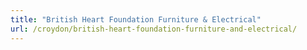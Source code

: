 ```yaml
---
title: "British Heart Foundation Furniture & Electrical"
url: /croydon/british-heart-foundation-furniture-and-electrical/
---
```

